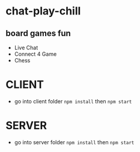 # chat-play-chill
## board games fun
- Live Chat
- Connect 4 Game
- Chess

# CLIENT
- go into client folder
``` npm install ```
then 
``` npm start ```

# SERVER
- go into server folder
``` npm install ```
then
``` npm start ```


